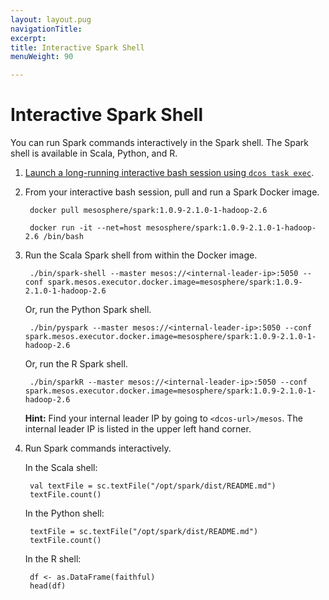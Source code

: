 ```yaml
---
layout: layout.pug
navigationTitle: 
excerpt:
title: Interactive Spark Shell
menuWeight: 90

---
```


# Interactive Spark Shell

You can run Spark commands interactively in the Spark shell. The Spark shell is available in Scala, Python, and R.

1. [Launch a long-running interactive bash session using `dcos task exec`](https://dcos.io/docs/1.9/monitoring/debugging/cli-debugging/task-exec/#launch-a-long-running-interactive-bash-session).

1. From your interactive bash session, pull and run a Spark Docker image.

        docker pull mesosphere/spark:1.0.9-2.1.0-1-hadoop-2.6

        docker run -it --net=host mesosphere/spark:1.0.9-2.1.0-1-hadoop-2.6 /bin/bash

1. Run the Scala Spark shell from within the Docker image.

        ./bin/spark-shell --master mesos://<internal-leader-ip>:5050 --conf spark.mesos.executor.docker.image=mesosphere/spark:1.0.9-2.1.0-1-hadoop-2.6

    Or, run the Python Spark shell.

        ./bin/pyspark --master mesos://<internal-leader-ip>:5050 --conf spark.mesos.executor.docker.image=mesosphere/spark:1.0.9-2.1.0-1-hadoop-2.6

    Or, run the R Spark shell.

        ./bin/sparkR --master mesos://<internal-leader-ip>:5050 --conf spark.mesos.executor.docker.image=mesosphere/spark:1.0.9-2.1.0-1-hadoop-2.6

    **Hint:** Find your internal leader IP by going to `<dcos-url>/mesos`. The internal leader IP is listed in the upper left hand corner.

1. Run Spark commands interactively.

    In the Scala shell:

        val textFile = sc.textFile("/opt/spark/dist/README.md")
        textFile.count()

    In the Python shell:

        textFile = sc.textFile("/opt/spark/dist/README.md")
        textFile.count()

    In the R shell:

        df <- as.DataFrame(faithful)
        head(df)
